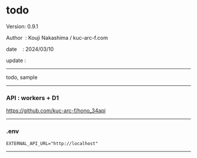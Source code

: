 ﻿# todo

 Version: 0.9.1

 Author  : Kouji Nakashima / kuc-arc-f.com

 date    : 2024/03/10

 update :

***

todo, sample

***
### API : workers + D1

https://github.com/kuc-arc-f/hono_34api

***
### .env

```
EXTERNAL_API_URL="http://localhost"
```
***
